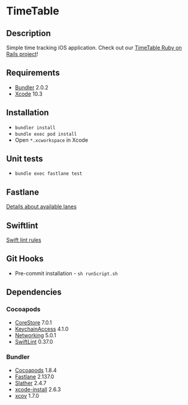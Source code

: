 # TimeTable

## Description

Simple time tracking iOS application. Check out our [TimeTable Ruby on Rails project](https://github.com/railwaymen/timetable)!

## Requirements

- [Bundler](https://bundler.io) 2.0.2
- [Xcode](https://developer.apple.com/xcode/) 10.3

## Installation

- `bundler install`
- `bundle exec pod install`
- Open `*.xcworkspace` in Xcode

## Unit tests

- `bundle exec fastlane test`

## Fastlane

[Details about available lanes](fastlane/README.md)

## Swiftlint

[Swift lint rules](.swiftlint.yml)

## Git Hooks

- Pre-commit installation - `sh runScript.sh`

## Dependencies

### Cocoapods

- [CoreStore](https://cocoapods.org/pods/CoreStore) 7.0.1
- [KeychainAccess](https://cocoapods.org/pods/KeychainAccess) 4.1.0
- [Networking](https://cocoapods.org/pods/Networking) 5.0.1
- [SwiftLint](https://cocoapods.org/pods/SwiftLint) 0.37.0

### Bundler

- [Cocoapods](https://cocoapods.org) 1.8.4
- [Fastlane](https://fastlane.tools) 2.137.0
- [Slather](https://github.com/SlatherOrg/slather) 2.4.7
- [xcode-install](https://github.com/xcpretty/xcode-install) 2.6.3
- [xcov](https://github.com/nakiostudio/xcov) 1.7.0
